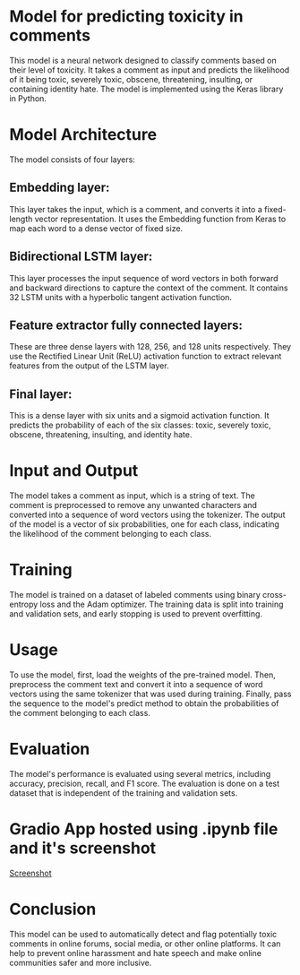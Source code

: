 # Model for predicting toxicity in comments
This model is a neural network designed to classify comments based on their level of toxicity. It takes a comment as input and predicts the likelihood of it being toxic, severely toxic, obscene, threatening, insulting, or containing identity hate. The model is implemented using the Keras library in Python.

# Model Architecture
The model consists of four layers:

## Embedding layer: 
This layer takes the input, which is a comment, and converts it into a fixed-length vector representation. It uses the Embedding function from Keras to map each word to a dense vector of fixed size.

## Bidirectional LSTM layer: 
This layer processes the input sequence of word vectors in both forward and backward directions to capture the context of the comment. It contains 32 LSTM units with a hyperbolic tangent activation function.

## Feature extractor fully connected layers: 
These are three dense layers with 128, 256, and 128 units respectively. They use the Rectified Linear Unit (ReLU) activation function to extract relevant features from the output of the LSTM layer.

## Final layer: 
This is a dense layer with six units and a sigmoid activation function. It predicts the probability of each of the six classes: toxic, severely toxic, obscene, threatening, insulting, and identity hate.

# Input and Output
The model takes a comment as input, which is a string of text. The comment is preprocessed to remove any unwanted characters and converted into a sequence of word vectors using the tokenizer. The output of the model is a vector of six probabilities, one for each class, indicating the likelihood of the comment belonging to each class.

# Training
The model is trained on a dataset of labeled comments using binary cross-entropy loss and the Adam optimizer. The training data is split into training and validation sets, and early stopping is used to prevent overfitting.

# Usage
To use the model, first, load the weights of the pre-trained model. Then, preprocess the comment text and convert it into a sequence of word vectors using the same tokenizer that was used during training. Finally, pass the sequence to the model's predict method to obtain the probabilities of the comment belonging to each class.

# Evaluation
The model's performance is evaluated using several metrics, including accuracy, precision, recall, and F1 score. The evaluation is done on a test dataset that is independent of the training and validation sets.

# Gradio App hosted using .ipynb file and it's screenshot
[Screenshot](https://www.flickr.com/photos/198013377@N04/52780658642/)

# Conclusion
This model can be used to automatically detect and flag potentially toxic comments in online forums, social media, or other online platforms. It can help to prevent online harassment and hate speech and make online communities safer and more inclusive.
